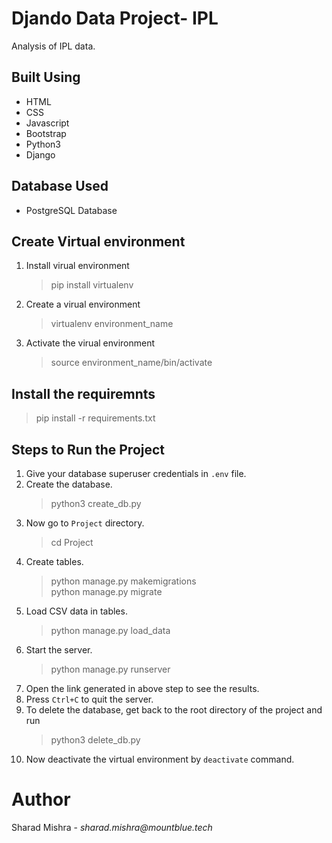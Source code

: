 # Djando Data Project- IPL
Analysis of IPL data.
## Built Using
* HTML
* CSS
* Javascript
* Bootstrap
* Python3
* Django
## Database Used
* PostgreSQL Database

## Create Virtual environment
1. Install virual environment
   > pip install virtualenv
2. Create a virual environment
   > virtualenv environment_name
3. Activate the virual environment
   > source environment_name/bin/activate

## Install the requiremnts
> pip install -r requirements.txt

## Steps to Run the Project
1. Give your database superuser credentials in ```.env``` file.
2. Create the database.
   > python3 create_db.py
3. Now go to ```Project``` directory.
   > cd Project
4. Create tables.
   > python manage.py makemigrations \
   > python manage.py migrate
5. Load CSV data in tables.
   > python manage.py load_data
6. Start the server.
   > python manage.py runserver
7. Open the link generated in above step to see the results.
8. Press ```Ctrl+C``` to quit the server.
9. To delete the database, get back to the root directory of the project and run
   > python3 delete_db.py
10. Now deactivate the virtual environment by ```deactivate``` command.
   
# Author
Sharad Mishra - _sharad.mishra@mountblue.tech_
